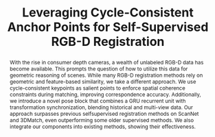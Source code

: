 ---
layout: project-page-new
title: "Leveraging Cycle-Consistent Anchor Points for Self-Supervised RGB-D Registration"
authors:
  - name: Siddharth Tourani∗§
    sup: 1
  - name: Jayaram Reddy†
    sup: 2
  - name: Sarvesh Thakur†
    sup: 2
  - name: K Madhava Krishna†
    sup: 2
  - name: Muhammad Haris Khan§
    sup: 3
  - name: N Dinesh Reddy‡
    sup: 4
affiliations:
  - name: Computer Vision and Learning Lab, University of Heidelberg
    link: https://hci.iwr.uni-heidelberg.de/vislearn/
    sup: 1
  - name: Robotics Research Center, IIIT Hyderabad, India
    link: https://robotics.iiit.ac.in
    sup: 2
  - name: MBZUAI
    link: https://mbzuai.ac.ae/
    sup: 3
  - name: Amazon
    link: https://www.aboutamazon.com/
    sup: 4
permalink: /publications/2024/Siddharth_Leveraging/
abstract: "With the rise in consumer depth cameras, a wealth of unlabeled RGB-D data has become available. This prompts the question of how to utilize this data for geometric reasoning of scenes. While many RGB-D registration methods rely on geometric and feature-based similarity, we take a different approach. We use cycle-consistent keypoints as salient points to enforce spatial coherence constraints during matching, improving correspondence accuracy. Additionally, we introduce a novel pose block that combines a GRU recurrent unit with transformation synchronization, blending historical
and multi-view data. Our approach surpasses previous selfsupervised registration methods on ScanNet and 3DMatch, even outperforming some older supervised methods. We also integrate our components into existing methods, showing their effectiveness."
#project_page: https://dataplan-hrc.github.io/
paper: https://ieeexplore.ieee.org/stamp/stamp.jsp?arnumber=10610738
#code: https://github.com/dataplan-hrc/DaTAPlan
#supplement: https://dataplan-hrc.github.io/assets/AnticipateNCollab_SupplementaryMaterial-1.pdf
#video: https://www.youtube.com/watch?v=QW5VCDIgXus
#iframe: https://www.youtube.com/embed/QW5VCDIgXus
#demo: https://anyloc.github.io/#interactive_demo

---